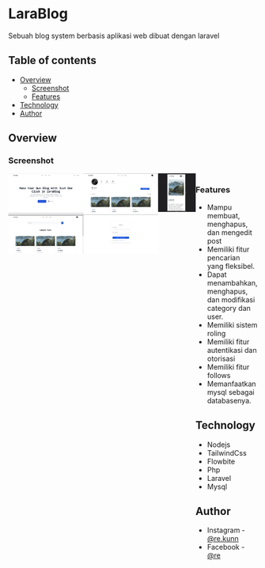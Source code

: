 # LaraBlog
Sebuah blog system berbasis aplikasi web dibuat dengan laravel

## Table of contents

- [Overview](#overview)
  - [Screenshot](#screenshot)
  - [Features](#features)
- [Technology](#technology)
- [Author](#author)

## Overview

### Screenshot
<div style="display:flex;">
    <div>
        <img src="./screenshot/1.png" alt="drawing" width="400"  loading="lazy"/>
        <img src="./screenshot/2.png" alt="drawing" width="400"  loading="lazy"/>
    </div>
    <div>
        <img src="./screenshot/3.png" alt="drawing" width="400"  loading="lazy"/>
        <img src="./screenshot/4.png" alt="drawing" width="400"  loading="lazy"/>
    </div>
    <div>
        <img src="./screenshot/5.png" alt="drawing" width="400"  loading="lazy"/>
    </div>
<div>



### Features

- Mampu membuat, menghapus, dan mengedit post
- Memiliki fitur pencarian yang fleksibel.
- Dapat menambahkan, menghapus, dan modifikasi category dan user.
- Memiliki sistem roling
- Memiliki fitur autentikasi dan otorisasi
- Memiliki fitur follows
- Memanfaatkan mysql sebagai databasenya.

## Technology

- Nodejs
- TailwindCss
- Flowbite
- Php
- Laravel
- Mysql

## Author

- Instagram - [@re.kunn](https://www.instagram.com/re.kunnn)
- Facebook - [@re](https://https://www.facebook.com/profile.php?id=100057378866749)
